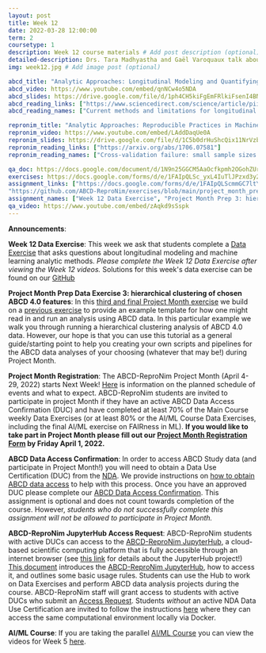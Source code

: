 ```yaml
---
layout: post
title: Week 12
date: 2022-03-28 12:00:00
term: 2
coursetype: 1
description: Week 12 course materials # Add post description (optional)
detailed-description: Drs. Tara Madhyastha and Gaël Varoquaux talk about longitudinal modeling and machine learning analytic methods.
img: week12.jpg # Add image post (optional)

abcd_title: "Analytic Approaches: Longitudinal Modeling and Quantifying Change"
abcd_video: https://www.youtube.com/embed/qnNCw4o5NDA
abcd_slides: https://drive.google.com/file/d/1ph4CH5kiFgEmFRlkiFsenI4BN0HPyBaO/view?usp=sharing
abcd_reading_links: ["https://www.sciencedirect.com/science/article/pii/S1878929317300713", "https://www.sciencedirect.com/science/article/pii/S1878929317300300"]
abcd_reading_names: ["Current methods and limitations for longitudinal fMRI analysis across development", "Longitudinal modeling in developmental neuroimaging research: Common challenges, and solutions from developmental psychology"]

repronim_title: "Analytic Approaches: Reproducible Practices in Machine Learning"
repronim_video: https://www.youtube.com/embed/LAddDaqUe0A
repronim_slides: https://drive.google.com/file/d/1C5b0drHuShcQix11NrVzbu_SGSElry3R/view?usp=sharing
repronim_reading_links: ["https://arxiv.org/abs/1706.07581"]
repronim_reading_names: ["Cross-validation failure: small sample sizes lead to large error bars"]

qa_doc: https://docs.google.com/document/d/1N9n25GGCM5AaOcfkpmh2OGohZUrprIInpCwuKua4QhM/edit?usp=sharing
exercises: https://docs.google.com/forms/d/e/1FAIpQLSc_yxL4IuTlJPzxd3y2hc7bVV-SgPhmFKJP1ZtQoiiS1x2xUQ/viewform?usp=sf_link
assignment_links: ["https://docs.google.com/forms/d/e/1FAIpQLScmmGC7ltYFTPBA-bO2JAz119c_UcuEwTcBr3OiDtwR-HyA1A/viewform?usp=sf_link",
"https://github.com/ABCD-ReproNim/exercises/blob/main/project_month_prep/clusterABCD.md",  "https://docs.google.com/forms/d/e/1FAIpQLSdZbXLB2HdciB88YN3JIXg6OdUN2dq1KnLTolIcos2Tu6FazA/viewform?usp=sf_link", "https://docs.google.com/forms/d/e/1FAIpQLSefrxRzdjFak_BoxTL5bE-TnsJdg9KbGvFdOwuW7zliZ96z7g/viewform?usp=sf_link"]
assignment_names: ["Week 12 Data Exercise", "Project Month Prep 3: hierarchical clustering of features from ABCD 4.0 (this assignment is optional and you will not turn in anything for it but if you plan to attend Project Month we recommend trying it!", "ABCD Data Access Confirmation (this assignment is optional and we will re-post it each week until April 1, 2022)", "ABCD-ReproNim JupyterHub Access Request (this assignment is optional and will be re-posted  each week until April 1, 2022)"]
qa_video: https://www.youtube.com/embed/zAqkd9sSspk
---
```


**Announcements**:

**Week 12 Data Exercise**: This week we ask that students complete a [Data Exercise](https://docs.google.com/forms/d/e/1FAIpQLScmmGC7ltYFTPBA-bO2JAz119c_UcuEwTcBr3OiDtwR-HyA1A/viewform?usp=sf_link) that asks questions about longitudinal modeling and machine learning analytic methods. *Please complete the Week 12 Data Exercise after viewing the Week 12 videos.* Solutions for this week's data exercise can be found on our [GitHub](https://github.com/ABCD-ReproNim/exercises/blob/main/week_12/week_12_year_2_quiz.md)

**Project Month Prep Data Exercise 3: hierarchical clustering of chosen ABCD 4.0 features**: In this [third and final Project Month exercise](https://github.com/ABCD-ReproNim/exercises/blob/main/project_month_prep/clusterABCD.md) we build on a [previous exercise](https://github.com/ABCD-ReproNim/exercises/blob/main/project_month_prep/viewABCD.md) to provide an example template for how one might read in and run an analysis using ABCD data. In this particular example we walk you through running a hierarchical clustering analysis of ABCD 4.0 data. However, our hope is that you can use this tutorial as a general guide/starting point to help you creating your own scripts and pipelines for the ABCD data analyses of your choosing (whatever that may be!) during Project Month.

**Project Month Registration**: The ABCD-ReproNim Project Month (April 4-29, 2022) starts Next Week! [Here](https://docs.google.com/document/d/1_MpajolWdj3eN5vG83GnpljOO4t3Kmi7eOBPkZtXceY/edit?usp=sharing) is information on the planned schedule of events and what to expect. ABCD-ReproNim students are invited to participate in project Month if they have an active ABCD Data Access Confirmation (DUC) and have completed at least 70% of the Main Course weekly Data Exercises (or at least 80% or the AI/ML Course Data Exercises, including the final AI/ML exercise on FAIRness in ML). **If you would like to take part in Project Month please fill out our [Project Month Registration Form](https://docs.google.com/forms/d/e/1FAIpQLSf9V3k-TF6EaQKdJ1eXC8BtOIRbJ2JPvcyrw-NFjPxYk6wAGA/viewform?usp=sf_link) by Friday April 1, 2022.**

**ABCD Data Access Confirmation**: In order to access ABCD Study data (and participate in Project Month!) you will need to obtain a Data Use Certification (DUC) from the [NDA](https://nda.nih.gov/). We provide instructions on [how to obtain ABCD data access](https://docs.google.com/document/d/18hsT2x15bypuXFcfMQb9Ck_YEB7VvY2j4w5hwbV78A4/edit?usp=sharing) to help with this process. Once you have an approved DUC please complete our [ABCD Data Access Confirmation](https://docs.google.com/forms/d/e/1FAIpQLSdZbXLB2HdciB88YN3JIXg6OdUN2dq1KnLTolIcos2Tu6FazA/viewform?usp=sf_link). This assignment is optional and does not count towards completion of the course. However, *students who do not successfully complete this assignment will not be allowed to participate in Project Month.*

**ABCD-ReproNim JupyterHub Access Request**: ABCD-ReproNim students with active DUCs can access to the [ABCD-ReproNim JupyterHub](https://abcd.repronim.org/), a cloud-based scientific computing platform that is fully accessible through an internet browser (see [this link](https://jupyter.org/hub) for details about the JupyterHub project!) [This document](https://docs.google.com/document/d/1kXvK2c_N9TkIAYn21WfzlCPtJvxhjW13Ftf0DwnAnlg/edit?usp=sharing) introduces the [ABCD-ReproNim JupyterHub](https://abcd.repronim.org/), how to access it, and outlines some basic usage rules. Students can use the Hub to work on Data Exercises and perform ABCD data analysis projects during the course. ABCD-ReproNim staff will grant access to students with active DUCs who submit an [Access Request](https://docs.google.com/forms/d/e/1FAIpQLSefrxRzdjFak_BoxTL5bE-TnsJdg9KbGvFdOwuW7zliZ96z7g/viewform?usp=sf_link). Students *without* an active NDA Data Use Certification are invited to follow the instructions [here](https://neurostars.org/t/using-abcd-repronim-jupyterhub-container-locally-via-docker) where they can access the same computational environment locally via Docker.

**AI/ML Course**: If you are taking the parallel [AI/ML Course](https://www.abcd-repronim.org/ml.html) you can view the videos for Week 5 [here](https://abcd-repronim.github.io/materials/aiml-week-5/).

